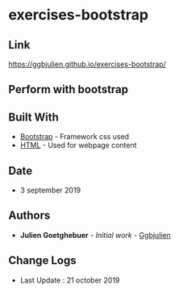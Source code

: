 # exercises-bootstrap

## Link

https://ggbjulien.github.io/exercises-bootstrap/


## Perform with bootstrap


## Built With

- [Bootstrap](https://getbootstrap.com/) - Framework css used
- [HTML](https://www.w3schools.com/html/) - Used for webpage content

## Date

- 3 september 2019

## Authors

- **Julien Goetghebuer** - _Initial work_ - [Ggbjulien](https://github.com/ggbjulien)

## Change Logs

- Last Update : 21 october 2019

